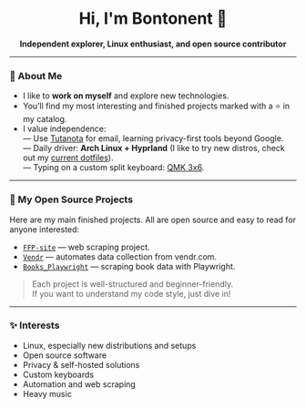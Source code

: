 <h1 align="center">Hi, I'm Bontonent 👋</h1>

<p align="center">
  <b>Independent explorer, Linux enthusiast, and open source contributor</b>
</p>

---

### 🌟 About Me

- I like to **work on myself** and explore new technologies.
- You’ll find my most interesting and finished projects marked with a ⭐️ in my catalog.
- I value independence:  
  — Use <a href="https://github.com/tutao/tutanota" target="_blank">Tutanota</a> for email, learning privacy-first tools beyond Google.<br>
  — Daily driver: **Arch Linux + Hyprland** (I like to try new distros, check out my <a href="https://github.com/end-4/dots-hyprland" target="_blank">current dotfiles</a>).<br>
  — Typing on a custom split keyboard: <a href="https://github.com/qmk/qmk_firmware" target="_blank">QMK 3x6</a>.

---

### 🚀 My Open Source Projects

Here are my main finished projects. All are open source and easy to read for anyone interested:

- [`FFP-site`](https://github.com/bontonent/FFP-site) — web scraping project.
- [`Vendr`](https://github.com/bontonent/Vendr) — automates data collection from vendr.com.
- [`Books_Playwright`](https://github.com/bontonent/Books_Playwright) — scraping book data with Playwright.

> Each project is well-structured and beginner-friendly.  
> If you want to understand my code style, just dive in!

---

### ✨ Interests

- Linux, especially new distributions and setups
- Open source software
- Privacy & self-hosted solutions
- Custom keyboards
- Automation and web scraping
- Heavy music
